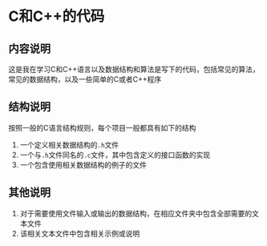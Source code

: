C和C++的代码
=================


## 内容说明
这是我在学习C和C++语言以及数据结构和算法是写下的代码，包括常见的算法，常见的数据结构，以及一些简单的C或者C++程序
## 结构说明
按照一般的C语言结构规则，每个项目一般都具有如下的结构
1. 一个定义相关数据结构的`.h`文件
2. 一个与`.h`文件同名的`.c`文件，其中包含定义的接口函数的实现
3. 一个包含使用相关数据结构的例子的文件

## 其他说明
1. 对于需要使用文件输入或输出的数据结构，在相应文件夹中包含全部需要的文本文件
2. 该相关文本文件中包含相关示例或说明
